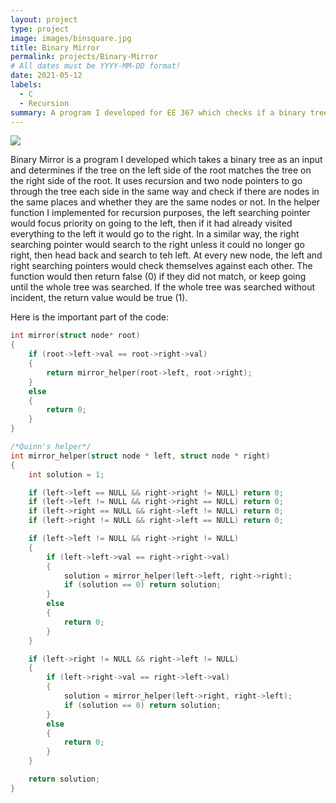 ```yaml
---
layout: project
type: project
image: images/binsquare.jpg
title: Binary Mirror
permalink: projects/Binary-Mirror
# All dates must be YYYY-MM-DD format!
date: 2021-05-12
labels:
  - C
  - Recursion
summary: A program I developed for EE 367 which checks if a binary tree is a mirror of itself.
---
```


<img class="ui image" src="{{ site.baseurl }}/images/bin.png">

Binary Mirror is a program I developed which takes a binary tree as an input and determines if the tree on the left side of the root matches the tree on the right side of the root. It uses recursion and two node pointers to go through the tree each side in the same way and check if there are nodes in the same places and whether they are the same nodes or not. In the helper function I implemented for recursion purposes, the left searching pointer would focus priority on going to the left, then if it had already visited everything to the left it would go to the right. In a similar way, the right searching pointer would search to the right unless it could no longer go right, then head back and search to teh left. At every new node, the left and right searching pointers would check themselves against each other. The function would then return false (0) if they did not match, or keep going until the whole tree was searched. If the whole tree was searched without incident, the return value would be true (1).

Here is the important part of the code:

```c
int mirror(struct node* root)
{
    if (root->left->val == root->right->val)
    {
        return mirror_helper(root->left, root->right);
    }
    else
    {
        return 0;
    }
}

/*Quinn's helper*/
int mirror_helper(struct node * left, struct node * right)
{
    int solution = 1;

    if (left->left == NULL && right->right != NULL) return 0;
    if (left->left != NULL && right->right == NULL) return 0;
    if (left->right == NULL && right->left != NULL) return 0;
    if (left->right != NULL && right->left == NULL) return 0;

    if (left->left != NULL && right->right != NULL)
    {
        if (left->left->val == right->right->val)
        {
            solution = mirror_helper(left->left, right->right);
            if (solution == 0) return solution;
        }
        else 
        {
            return 0;
        }
    }

    if (left->right != NULL && right->left != NULL)
    {
        if (left->right->val == right->left->val)
        {
            solution = mirror_helper(left->right, right->left);
            if (solution == 0) return solution;
        }
        else
        {
            return 0;
        }
    }

    return solution;
}
```

